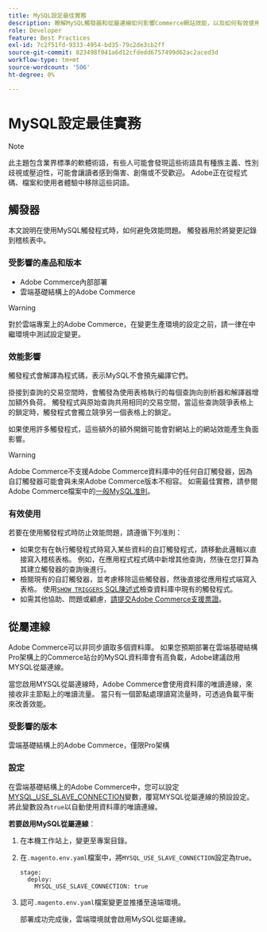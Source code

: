 ```yaml
---
title: MySQL設定最佳實務
description: 瞭解MySQL觸發器和從屬連線如何影響Commerce網站效能，以及如何有效使用它們。
role: Developer
feature: Best Practices
exl-id: 7c2f51fd-9333-4954-bd35-79c2de3cb2ff
source-git-commit: 823498f041a6d12cfdedd6757499d62ac2aced3d
workflow-type: tm+mt
source-wordcount: '506'
ht-degree: 0%

---
```


# MySQL設定最佳實務

>[!NOTE]
>
>此主題包含業界標準的軟體術語，有些人可能會發現這些術語具有種族主義、性別歧視或壓迫性，可能會讓讀者感到傷害、創傷或不受歡迎。 Adobe正在從程式碼、檔案和使用者體驗中移除這些詞語。

## 觸發器

本文說明在使用MySQL觸發程式時，如何避免效能問題。 觸發器用於將變更記錄到稽核表中。

### 受影響的產品和版本

- Adobe Commerce內部部署
- 雲端基礎結構上的Adobe Commerce

>[!WARNING]
>
>對於雲端專案上的Adobe Commerce，在變更生產環境的設定之前，請一律在中繼環境中測試設定變更。

### 效能影響

觸發程式會解譯為程式碼，表示MySQL不會預先編譯它們。

掛接到查詢的交易空間時，會觸發為使用表格執行的每個查詢向剖析器和解譯器增加額外負荷。 觸發程式與原始查詢共用相同的交易空間，當這些查詢競爭表格上的鎖定時，觸發程式會獨立競爭另一個表格上的鎖定。

如果使用許多觸發程式，這些額外的額外開銷可能會對網站上的網站效能產生負面影響。

>[!WARNING]
>
>Adobe Commerce不支援Adobe Commerce資料庫中的任何自訂觸發器，因為自訂觸發器可能會與未來Adobe Commerce版本不相容。 如需最佳實務，請參閱Adobe Commerce檔案中的[一般MySQL准則](../../../installation/prerequisites/database/mysql.md)。

### 有效使用

若要在使用觸發程式時防止效能問題，請遵循下列准則：

- 如果您有在執行觸發程式時寫入某些資料的自訂觸發程式，請移動此邏輯以直接寫入稽核表格。 例如，在應用程式程式碼中新增其他查詢，然後在您打算為其建立觸發器的查詢後進行。
- 檢閱現有的自訂觸發器，並考慮移除這些觸發器，然後直接從應用程式端寫入表格。 使用[`SHOW TRIGGERS` SQL陳述式](https://dev.mysql.com/doc/refman/8.0/en/show-triggers.html)檢查資料庫中現有的觸發程式。
- 如需其他協助、問題或顧慮，[請提交Adobe Commerce支援票證](https://experienceleague.adobe.com/docs/commerce-knowledge-base/kb/help-center-guide/magento-help-center-user-guide.html?#submit-ticket)。

## 從屬連線

Adobe Commerce可以非同步讀取多個資料庫。 如果您預期部署在雲端基礎結構Pro架構上的Commerce站台的MySQL資料庫會有高負載，Adobe建議啟用MYSQL從屬連線。

當您啟用MYSQL從屬連線時，Adobe Commerce會使用資料庫的唯讀連線，來接收非主節點上的唯讀流量。 當只有一個節點處理讀寫流量時，可透過負載平衡來改善效能。

### 受影響的版本

雲端基礎結構上的Adobe Commerce，僅限Pro架構

### 設定

在雲端基礎結構上的Adobe Commerce中，您可以設定[MYSQL_USE_SLAVE_CONNECTION](https://experienceleague.adobe.com/docs/commerce-cloud-service/user-guide/configure/env/stage/variables-deploy.html#mysql_use_slave_connection)變數，覆寫MYSQL從屬連線的預設設定。 將此變數設為`true`以自動使用資料庫的唯讀連線。

**若要啟用MySQL從屬連線**：

1. 在本機工作站上，變更至專案目錄。

1. 在`.magento.env.yaml`檔案中，將`MYSQL_USE_SLAVE_CONNECTION`設定為true。

   ```
   stage:
     deploy:
       MYSQL_USE_SLAVE_CONNECTION: true
   ```

1. 認可`.magento.env.yaml`檔案變更並推播至遠端環境。

   部署成功完成後，雲端環境就會啟用MySQL從屬連線。
